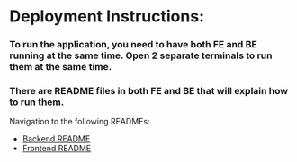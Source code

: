 # Deployment Instructions:

### To run the application, you need to have both FE and BE running at the same time. Open 2 separate terminals to run them at the same time.
### There are README files in both FE and BE that will explain how to run them.

Navigation to the following READMEs:
- [Backend README](BE/README.md)
- [Frontend README](FE/README.md)
